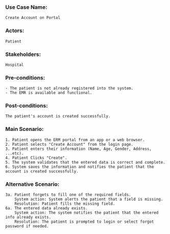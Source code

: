### Use Case Name:
    Create Account on Portal
### Actors:
    Patient
### Stakeholders:
    Hospital
### Pre-conditions:
    - The patient is not already registered into the system.
    - The EMR is available and functional.
### Post-conditions:
    The patient's account is created successfully.
### Main Scenario:
    1. Patient opens the ERM portal from an app or a web browser. 
    2. Patient selects "Create Account" from the login page.
    3. Patient enters their information (Name, Age, Gender, Address, ...etc).
    4. Patient Clicks "Create".
    5. The system validates that the entered data is correct and complete.
    6. System saves the information and notifies the patient that the account is created successfully.
### Alternative Scenario:
    3a. Patient forgets to fill one of the required fields.
        System action: System alerts the patient that a field is missing.
        Resolution: Patient fills the missing field.
    6a. The entered data already exists.
        System action: The system notifies the patient that the entered info already exists.
        Resolution: The patient is prompted to login or select forgot password if needed.
    